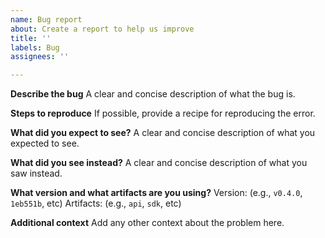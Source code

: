 ```yaml
---
name: Bug report
about: Create a report to help us improve
title: ''
labels: Bug
assignees: ''

---
```


**Describe the bug**
A clear and concise description of what the bug is.

**Steps to reproduce**
If possible, provide a recipe for reproducing the error.

**What did you expect to see?**
A clear and concise description of what you expected to see.

**What did you see instead?**
A clear and concise description of what you saw instead.

**What version and what artifacts are you using?**
Version: (e.g., `v0.4.0`, `1eb551b`, etc)
Artifacts: (e.g., `api`, `sdk`, etc)

**Additional context**
Add any other context about the problem here.
